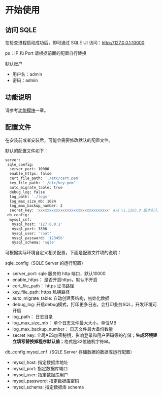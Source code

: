# 开始使用

## 访问 SQLE

在检查进程启动成功后，即可通过 SQLE UI 访问：http://127.0.0.1:10000

ps：IP 和 Port 请根据前面的配置自行替换

默认账户

* 用户名：admin
* 密码：admin

## 功能说明

请参考[功能模块](../3.modules/overview.md)一章。

## 配置文件

在安装前或者安装后，可能会需要修改默认的配置文件。

默认的配置文件如下：

```sh
server:
 sqle_config:
  server_port: 10000
  enable_https: false
  cert_file_path: './etc/cert.pem'
  key_file_path: './etc/key.pem'
  auto_migrate_table: true
  debug_log: false
  log_path: './logs'
  log_max_size_mb: 1024
  log_max_backup_number: 2
  secret_key: 'xxxxxxxxxxxxxxxxxxxxxxxxxxxxxxxx' #从 v1.2203.0 版本引入
 db_config:
  mysql_cnf:
   mysql_host: '127.0.0.1'
   mysql_port: 3306
   mysql_user: 'root'
   mysql_password: '123456'
   mysql_schema: 'sqle'
```

可根据实际环境自定义相关配置，下面是配置文件项的说明：

sqle_config（SQLE Server 的运行配置）

* server_port: sqle 服务的 http 端口，默认10000
* enable_https： 是否开启https，默认不开启
* cert_file_path： https 证书路径
* key_file_path: https 私钥路径
* auto_migrate_table: 自动创建表结构，初始化数据
* debug_log: 开启debug模式，打印更多日志，会打印业务SQL，开发环境可开启
* log_path： 日志目录
* log_max_size_mb： 单个日志文件最大大小，单位MB
* log_max_backup_number： 日志文件最大备份数量
* secret_key: 全局AES加密秘钥，影响登录和用户密码等的存储；**生成环境建立填写替换掉程序默认值**；格式是32位随机字符串。

db_config.mysql_cnf（SQLE Server 存储数据的数据库运行配置）

* mysql_host: 指定数据库地址
* mysql_port: 指定数据库端口
* mysql_user: 指定数据库用户
* mysql_password: 指定数据库密码
* mysql_schema: 指定数据库 schema
